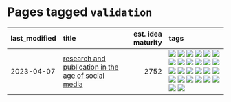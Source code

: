 # Pages tagged `validation`

|last_modified|title|est. idea maturity|tags
|:---|:---|---:|:---|
|2023-04-07|[research and publication in the age of social media](../research-and-social.md)|2752|[![](https://img.shields.io/badge/tag-arxiv-cdef47)](../tags/arxiv.md) [![](https://img.shields.io/badge/tag-citation-99b5f2)](../tags/citation.md) [![](https://img.shields.io/badge/tag-corrections-d46ff4)](../tags/corrections.md) [![](https://img.shields.io/badge/tag-credit-faa2fc)](../tags/credit.md) [![](https://img.shields.io/badge/tag-curation-1ee399)](../tags/curation.md) [![](https://img.shields.io/badge/tag-discoverability-49fd1a)](../tags/discoverability.md) [![](https://img.shields.io/badge/tag-discussion-97a75e)](../tags/discussion.md) [![](https://img.shields.io/badge/tag-feed-6edb5)](../tags/feed.md) [![](https://img.shields.io/badge/tag-git-3c7f53)](../tags/git.md) [![](https://img.shields.io/badge/tag-git-3c7f53)](../tags/git.md) [![](https://img.shields.io/badge/tag-historyofscience-f1c85)](../tags/historyofscience.md) [![](https://img.shields.io/badge/tag-mastodon-2229ca)](../tags/mastodon.md) [![](https://img.shields.io/badge/tag-openreview-3b815)](../tags/openreview.md) [![](https://img.shields.io/badge/tag-paperswithcode-3b18a)](../tags/paperswithcode.md) [![](https://img.shields.io/badge/tag-platform-957448)](../tags/platform.md) [![](https://img.shields.io/badge/tag-publication-1614f8)](../tags/publication.md) [![](https://img.shields.io/badge/tag-reproducibility-936135)](../tags/reproducibility.md) [![](https://img.shields.io/badge/tag-research-deeba9)](../tags/research.md) [![](https://img.shields.io/badge/tag-retractions-c456a9)](../tags/retractions.md) [![](https://img.shields.io/badge/tag-search-d7de4b)](../tags/search.md) [![](https://img.shields.io/badge/tag-socialmedia-e54ba1)](../tags/socialmedia.md) [![](https://img.shields.io/badge/tag-stackoverflow-426a5f)](../tags/stackoverflow.md) [![](https://img.shields.io/badge/tag-subscription-e3b2c7)](../tags/subscription.md) [![](https://img.shields.io/badge/tag-transparency-d548d8)](../tags/transparency.md) [![](https://img.shields.io/badge/tag-twitter-dafbc7)](../tags/twitter.md) [![](https://img.shields.io/badge/tag-validation-7064e0)](../tags/validation.md)|